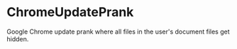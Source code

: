 # ChromeUpdatePrank
Google Chrome update prank where all files in the user's document files get hidden.

